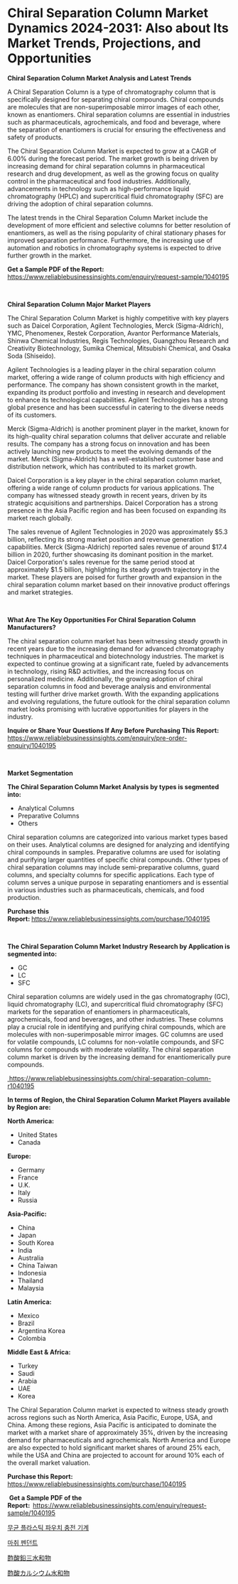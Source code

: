 <p><h1>Chiral Separation Column Market Dynamics 2024-2031: Also about Its Market Trends, Projections, and Opportunities</h1></p><p><strong>Chiral Separation Column Market Analysis and Latest Trends</strong></p>
<p><p>A Chiral Separation Column is a type of chromatography column that is specifically designed for separating chiral compounds. Chiral compounds are molecules that are non-superimposable mirror images of each other, known as enantiomers. Chiral separation columns are essential in industries such as pharmaceuticals, agrochemicals, and food and beverage, where the separation of enantiomers is crucial for ensuring the effectiveness and safety of products.</p><p>The Chiral Separation Column Market is expected to grow at a CAGR of 6.00% during the forecast period. The market growth is being driven by increasing demand for chiral separation columns in pharmaceutical research and drug development, as well as the growing focus on quality control in the pharmaceutical and food industries. Additionally, advancements in technology such as high-performance liquid chromatography (HPLC) and supercritical fluid chromatography (SFC) are driving the adoption of chiral separation columns.</p><p>The latest trends in the Chiral Separation Column Market include the development of more efficient and selective columns for better resolution of enantiomers, as well as the rising popularity of chiral stationary phases for improved separation performance. Furthermore, the increasing use of automation and robotics in chromatography systems is expected to drive further growth in the market.</p></p>
<p><strong>Get a Sample PDF of the Report:&nbsp;</strong> <a href="https://www.reliablebusinessinsights.com/enquiry/request-sample/1040195">https://www.reliablebusinessinsights.com/enquiry/request-sample/1040195</a></p>
<p>&nbsp;</p>
<p><strong>Chiral Separation Column Major Market Players</strong></p>
<p><p>The Chiral Separation Column Market is highly competitive with key players such as Daicel Corporation, Agilent Technologies, Merck (Sigma-Aldrich), YMC, Phenomenex, Restek Corporation, Avantor Performance Materials, Shinwa Chemical Industries, Regis Technologies, Guangzhou Research and Creativity Biotechnology, Sumika Chemical, Mitsubishi Chemical, and Osaka Soda (Shiseido).</p><p>Agilent Technologies is a leading player in the chiral separation column market, offering a wide range of column products with high efficiency and performance. The company has shown consistent growth in the market, expanding its product portfolio and investing in research and development to enhance its technological capabilities. Agilent Technologies has a strong global presence and has been successful in catering to the diverse needs of its customers.</p><p>Merck (Sigma-Aldrich) is another prominent player in the market, known for its high-quality chiral separation columns that deliver accurate and reliable results. The company has a strong focus on innovation and has been actively launching new products to meet the evolving demands of the market. Merck (Sigma-Aldrich) has a well-established customer base and distribution network, which has contributed to its market growth.</p><p>Daicel Corporation is a key player in the chiral separation column market, offering a wide range of column products for various applications. The company has witnessed steady growth in recent years, driven by its strategic acquisitions and partnerships. Daicel Corporation has a strong presence in the Asia Pacific region and has been focused on expanding its market reach globally.</p><p>The sales revenue of Agilent Technologies in 2020 was approximately $5.3 billion, reflecting its strong market position and revenue generation capabilities. Merck (Sigma-Aldrich) reported sales revenue of around $17.4 billion in 2020, further showcasing its dominant position in the market. Daicel Corporation's sales revenue for the same period stood at approximately $1.5 billion, highlighting its steady growth trajectory in the market. These players are poised for further growth and expansion in the chiral separation column market based on their innovative product offerings and market strategies.</p></p>
<p>&nbsp;</p>
<p><strong>What Are The Key Opportunities For Chiral Separation Column Manufacturers?</strong></p>
<p><p>The chiral separation column market has been witnessing steady growth in recent years due to the increasing demand for advanced chromatography techniques in pharmaceutical and biotechnology industries. The market is expected to continue growing at a significant rate, fueled by advancements in technology, rising R&D activities, and the increasing focus on personalized medicine. Additionally, the growing adoption of chiral separation columns in food and beverage analysis and environmental testing will further drive market growth. With the expanding applications and evolving regulations, the future outlook for the chiral separation column market looks promising with lucrative opportunities for players in the industry.</p></p>
<p><strong>Inquire or Share Your Questions If Any Before Purchasing This Report:</strong> <a href="https://www.reliablebusinessinsights.com/enquiry/pre-order-enquiry/1040195">https://www.reliablebusinessinsights.com/enquiry/pre-order-enquiry/1040195</a></p>
<p>&nbsp;</p>
<p><strong>Market Segmentation</strong></p>
<p><strong>The Chiral Separation Column Market Analysis by types is segmented into:</strong></p>
<p><ul><li>Analytical Columns</li><li>Preparative Columns</li><li>Others</li></ul></p>
<p><p>Chiral separation columns are categorized into various market types based on their uses. Analytical columns are designed for analyzing and identifying chiral compounds in samples. Preparative columns are used for isolating and purifying larger quantities of specific chiral compounds. Other types of chiral separation columns may include semi-preparative columns, guard columns, and specialty columns for specific applications. Each type of column serves a unique purpose in separating enantiomers and is essential in various industries such as pharmaceuticals, chemicals, and food production.</p></p>
<p><strong>Purchase this Report:&nbsp;</strong><a href="https://www.reliablebusinessinsights.com/purchase/1040195">https://www.reliablebusinessinsights.com/purchase/1040195</a></p>
<p>&nbsp;</p>
<p><strong>The Chiral Separation Column Market Industry Research by Application is segmented into:</strong></p>
<p><ul><li>GC</li><li>LC</li><li>SFC</li></ul></p>
<p><p>Chiral separation columns are widely used in the gas chromatography (GC), liquid chromatography (LC), and supercritical fluid chromatography (SFC) markets for the separation of enantiomers in pharmaceuticals, agrochemicals, food and beverages, and other industries. These columns play a crucial role in identifying and purifying chiral compounds, which are molecules with non-superimposable mirror images. GC columns are used for volatile compounds, LC columns for non-volatile compounds, and SFC columns for compounds with moderate volatility. The chiral separation column market is driven by the increasing demand for enantiomerically pure compounds.</p></p>
<p><a href="https://www.reliablebusinessinsights.com/chiral-separation-column-r1040195">&nbsp;https://www.reliablebusinessinsights.com/chiral-separation-column-r1040195</a></p>
<p><strong>In terms of Region, the Chiral Separation Column Market Players available by Region are:</strong></p>
<p>
    <p> <strong> North America: </strong>
        <ul>
            <li>United States</li>
            <li>Canada</li>
        </ul>
        </p> 
    <p> <strong> Europe: </strong>
        <ul>
            <li>Germany</li>
            <li>France</li>
            <li>U.K.</li>
            <li>Italy</li>
            <li>Russia</li>
        </ul>
        </p> 
    <p> <strong> Asia-Pacific: </strong>
        <ul>
            <li>China</li>
            <li>Japan</li>
            <li>South Korea</li>
            <li>India</li>
            <li>Australia</li>
            <li>China Taiwan</li>
            <li>Indonesia</li>
            <li>Thailand</li>
            <li>Malaysia</li>
        </ul>
        </p> 
    <p> <strong> Latin America: </strong>
        <ul>
            <li>Mexico</li>
            <li>Brazil</li>
            <li>Argentina Korea</li>
            <li>Colombia</li>
        </ul>
        </p> 
    <p> <strong> Middle East & Africa: </strong>
        <ul>
            <li>Turkey</li>
            <li>Saudi</li>
            <li>Arabia</li>
            <li>UAE</li>
            <li>Korea</li>
        </ul>
    </p>
    </p>
<p><p>The Chiral Separation Column market is expected to witness steady growth across regions such as North America, Asia Pacific, Europe, USA, and China. Among these regions, Asia Pacific is anticipated to dominate the market with a market share of approximately 35%, driven by the increasing demand for pharmaceuticals and agrochemicals. North America and Europe are also expected to hold significant market shares of around 25% each, while the USA and China are projected to account for around 10% each of the overall market valuation.</p></p>
<p><strong>Purchase this Report: </strong><a href="https://www.reliablebusinessinsights.com/purchase/1040195">https://www.reliablebusinessinsights.com/purchase/1040195</a></p>
<p>&nbsp;<strong>Get a Sample PDF of the Report:&nbsp;&nbsp;</strong><a href="https://www.reliablebusinessinsights.com/enquiry/request-sample/1040195">https://www.reliablebusinessinsights.com/enquiry/request-sample/1040195</a></p>
<p><strong></strong></p>
<p><p><a href="https://github.com/risastia4/Market-Research-Report-List-1/blob/main/9190327161809.md">무균 플라스틱 파우치 충전 기계</a></p><p><a href="https://github.com/amuji413411/Market-Research-Report-List-1/blob/main/1847658161808.md">마취 펜던트</a></p><p><a href="https://github.com/marbadji/Market-Research-Report-List-2/blob/main/5430803151905.md">酢酸鉛三水和物</a></p><p><a href="https://github.com/ddwcuskozol07187/Market-Research-Report-List-2/blob/main/4882027151904.md">酢酸カルシウム水和物</a></p></p>